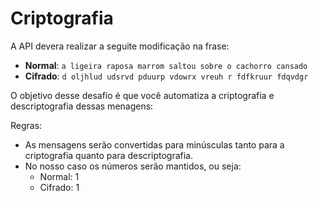 # Criptografia
A API devera realizar a seguite modificação na frase:
* **Normal**:  `a ligeira raposa marrom saltou sobre o cachorro cansado`
* **Cifrado**: `d oljhlud udsrvd pduurp vdowrx vreuh r fdfkruur fdqvdgr`

O objetivo desse desafio é que você automatiza a criptografia e descriptografia dessas menagens:

Regras:

* As mensagens serão convertidas para minúsculas tanto para a criptografia quanto para descriptografia.
* No nosso caso os números serão mantidos, ou seja:
    * Normal: 1
    * Cifrado: 1


